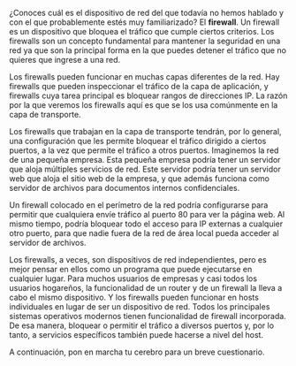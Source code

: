¿Conoces cuál es el dispositivo de red del que todavía no hemos hablado y con el que probablemente estés muy familiarizado? El **firewall**. Un firewall es un dispositivo que bloquea el tráfico que cumple ciertos criterios. Los firewalls son un concepto fundamental para mantener la seguridad en una red ya que son la principal forma en la que puedes detener el tráfico que no quieres que ingrese a una red.

Los firewalls pueden funcionar en muchas capas diferentes de la red. Hay firewalls que pueden inspeccionar el tráfico de la capa de aplicación, y firewalls cuya tarea principal es bloquear rangos de direcciones IP. La razón por la que veremos los firewalls aquí es que se los usa comúnmente en la capa de transporte.

Los firewalls que trabajan en la capa de transporte tendrán, por lo general, una configuración que les permite bloquear el tráfico dirigido a ciertos puertos, a la vez que permite el tráfico a otros puertos. Imaginemos la red de una pequeña empresa. Esta pequeña empresa podría tener un servidor que aloja múltiples servicios de red. Este servidor podría tener un servidor web que aloja el sitio web de la empresa, y que además funciona como servidor de archivos para documentos internos confidenciales.

Un firewall colocado en el perímetro de la red podría configurarse para permitir que cualquiera envíe tráfico al puerto 80 para ver la página web. Al mismo tiempo, podría bloquear todo el acceso para IP externas a cualquier otro puerto, para que nadie fuera de la red de área local pueda acceder al servidor de archivos.

Los firewalls, a veces, son dispositivos de red independientes, pero es mejor pensar en ellos como un programa que puede ejecutarse en cualquier lugar. Para muchos usuarios de empresas y casi todos los usuarios hogareños, la funcionalidad de un router y de un firewall la lleva a cabo el mismo dispositivo. Y los firewalls pueden funcionar en hosts individuales en lugar de ser un dispositivo de red. Todos los principales sistemas operativos modernos tienen funcionalidad de firewall incorporada. De esa manera, bloquear o permitir el tráfico a diversos puertos y, por lo tanto, a servicios específicos también puede hacerse a nivel del host.

A continuación, pon en marcha tu cerebro para un breve cuestionario.
